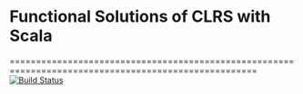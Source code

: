 # Functional Solutions of CLRS with Scala
=====================================================================================================
[![Build Status](https://travis-ci.org/KnewHow/FPAlgorithms.svg?branch=master)](https://travis-ci.org/KnewHow/FPAlgorithms)
